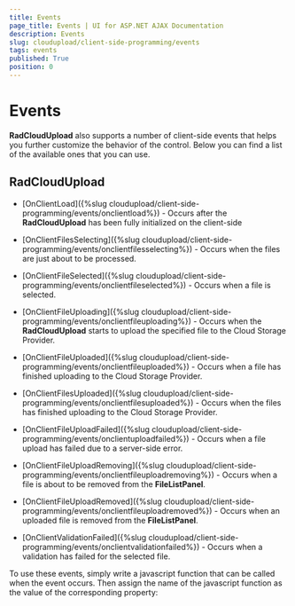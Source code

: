 ```yaml
---
title: Events
page_title: Events | UI for ASP.NET AJAX Documentation
description: Events
slug: cloudupload/client-side-programming/events
tags: events
published: True
position: 0
---
```


# Events



__RadCloudUpload__ also supports a number of client-side events that helps you further customize the behavior of the control. Below you can find a list of the available ones that you can use.

## RadCloudUpload

* [OnClientLoad]({%slug cloudupload/client-side-programming/events/onclientload%}) - Occurs after the __RadCloudUpload__ has been fully initialized on the client-side

* [OnClientFilesSelecting]({%slug cloudupload/client-side-programming/events/onclientfilesselecting%}) - Occurs when the files are just about to be processed.

* [OnClientFileSelected]({%slug cloudupload/client-side-programming/events/onclientfileselected%}) - Occurs when a file is selected.

* [OnClientFileUploading]({%slug cloudupload/client-side-programming/events/onclientfileuploading%}) - Occurs when the __RadCloudUpload__ starts to upload the specified file to the Cloud Storage Provider.

* [OnClientFileUploaded]({%slug cloudupload/client-side-programming/events/onclientfileuploaded%}) - Occurs when a file has finished uploading to the Cloud Storage Provider.

* [OnClientFilesUploaded]({%slug cloudupload/client-side-programming/events/onclientfilesuploaded%}) - Occurs when the files has finished uploading to the Cloud Storage Provider.

* [OnClientFileUploadFailed]({%slug cloudupload/client-side-programming/events/onclientuploadfailed%}) - Occurs when a file upload has failed due to a server-side error.

* [OnClientFileUploadRemoving]({%slug cloudupload/client-side-programming/events/onclientfileuploadremoving%}) - Occurs when a file is about to be removed from the __FileListPanel__.

* [OnClientFileUploadRemoved]({%slug cloudupload/client-side-programming/events/onclientfileuploadremoved%}) - Occurs when an uploaded file is removed from the __FileListPanel__.

* [OnClientValidationFailed]({%slug cloudupload/client-side-programming/events/onclientvalidationfailed%}) - Occurs when a validation has failed for the selected file.

To use these events, simply write a javascript function that can be called when the event occurs. Then assign the name of the javascript function as the value of the corresponding property:
